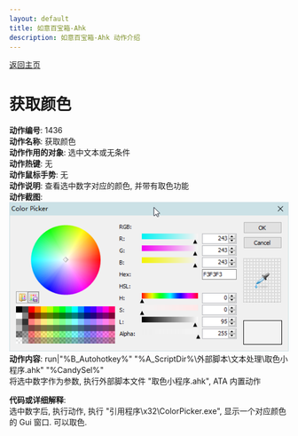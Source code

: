 ```yaml
---
layout: default
title: 如意百宝箱-Ahk
description: 如意百宝箱-Ahk 动作介绍
---
```

<link rel="stylesheet" href="../Actions/css/atom-one-light.min.css">
<script src="../Actions/js/highlight.min.js"></script>
<script>hljs.highlightAll();</script>

[返回主页](../index.md)

# [](#header-2) 获取颜色

**动作编号**: 1436  
**动作名称**: 获取颜色  
**动作作用的对象**: 选中文本或无条件  
**动作热键**: 无  
**动作鼠标手势**: 无  
**动作说明**: 查看选中数字对应的颜色, 并带有取色功能  
**动作截图**:  
  ![获取颜色](img1/1436.png)   
**动作内容**: run|"%B_Autohotkey%" "%A_ScriptDir%\外部脚本\文本处理\取色小程序.ahk" "%CandySel%"  
将选中数字作为参数, 执行外部脚本文件 "取色小程序.ahk", ATA 内置动作  

**代码或详细解释**:  
选中数字后, 执行动作, 执行 "引用程序\x32\ColorPicker.exe", 显示一个对应颜色的 Gui 窗口. 可以取色.  